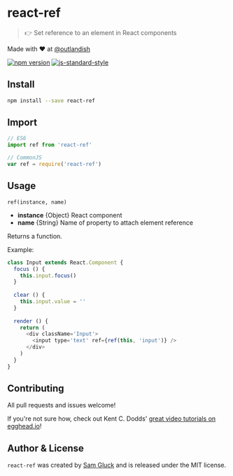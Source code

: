 # react-ref

> :point_right: Set reference to an element in React components 

Made with ❤ at [@outlandish](http://www.twitter.com/outlandish)

<a href="http://badge.fury.io/js/react-ref"><img alt="npm version" src="https://badge.fury.io/js/react-ref.svg"></a>
[![js-standard-style](https://img.shields.io/badge/code%20style-standard-brightgreen.svg)](http://standardjs.com/)

## Install

```sh
npm install --save react-ref
```

## Import

```js
// ES6
import ref from 'react-ref'
```

```js
// CommonJS
var ref = require('react-ref')
```

## Usage

`ref(instance, name)`

- __instance__ {Object} React component
- __name__ {String} Name of property to attach element reference

Returns a function.

Example:

```js
class Input extends React.Component {
  focus () {
    this.input.focus()  
  }
  
  clear () {
    this.input.value = ''  
  }
  
  render () {
    return (
      <div className='Input'>
        <input type='text' ref={ref(this, 'input')} />
      </div>
    )  
  }
}
```

## Contributing

All pull requests and issues welcome!

If you're not sure how, check out Kent C. Dodds'
[great video tutorials on egghead.io](https://egghead.io/lessons/javascript-identifying-how-to-contribute-to-an-open-source-project-on-github)!

## Author & License

`react-ref` was created by [Sam Gluck](https://twitter.com/sdgluck) and is released under the MIT license.
